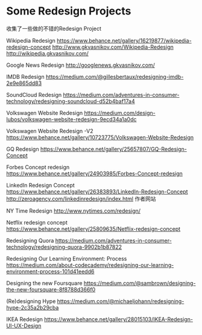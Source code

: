 # Some Redesign Projects

收集了一些做的不错的Redesign Project

Wikipedia Redesign
https://www.behance.net/gallery/16219877/wikipedia-redesign-concept
http://www.gkvasnikov.com/Wikipedia-Redesign
http://wikipedia.gkvasnikov.com/

Google News Redesign
http://googlenews.gkvasnikov.com/

IMDB Redesign
https://medium.com/@gillesbertaux/redesigning-imdb-2e9e865dd83

SoundCloud Redesign
https://medium.com/adventures-in-consumer-technology/redesigning-soundcloud-d52b4baf17a4

Volkswagen Website Redesign
https://medium.com/design-lubos/volkswagen-website-redesign-9ecd34a1a0dc

Volkswagen Website Redesign -V2
https://www.behance.net/gallery/10723775/Volkswagen-Website-Redesign

GQ Redesign
https://www.behance.net/gallery/25657807/GQ-Redesign-Concept

Forbes Concept redesign
https://www.behance.net/gallery/24903985/Forbes-Concept-redesign

LinkedIn Redesign Concept
https://www.behance.net/gallery/26383893/LinkedIn-Redesign-Concept
http://zeroagency.com/linkedinredesign/index.html 作者网站

NY Time Redesign
http://www.nytimes.com/redesign/

Netflix redesign concept
https://www.behance.net/gallery/25809635/Netflix-redesign-concept

Redesigning Quora
https://medium.com/adventures-in-consumer-technology/redesigning-quora-9902b1b87822

Redesigning Our Learning Environment: Process
https://medium.com/about-codecademy/redesigning-our-learning-environment-process-101d41eedd6

Designing the new Foursquare
https://medium.com/@sambrown/designing-the-new-foursquare-8f8788d366f0

(Re)designing Hype
https://medium.com/@michaeljohann/redesigning-hype-2c35a2b29cba

IKEA Redesign
https://www.behance.net/gallery/28015103/IKEA-Redesign-UI-UX-Design
